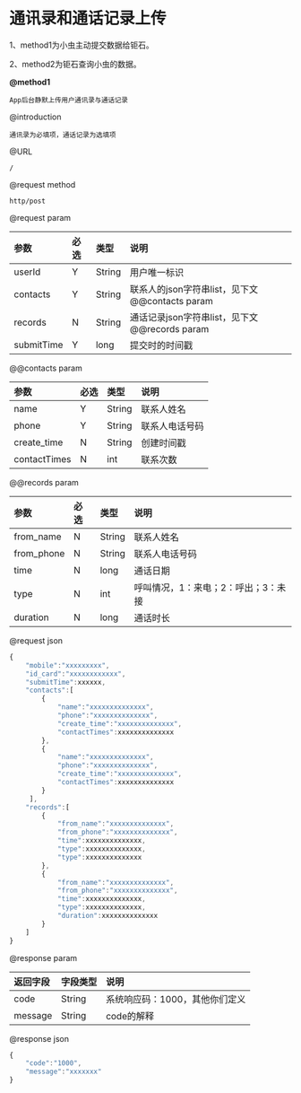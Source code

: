 # 通讯录和通话记录上传

1、method1为小虫主动提交数据给钜石。

2、method2为钜石查询小虫的数据。

**@method1**

```
App后台静默上传用户通讯录与通话记录
```

@introduction

```
通讯录为必填项，通话记录为选填项
```

@URL

```
/
```

@request method

```
http/post
```

@request param

| 参数 | 必选 | 类型 | 说明 |
| :--- | :--- | :--- | :--- |
| userId | Y | String | 用户唯一标识 |
| contacts | Y | String | 联系人的json字符串list，见下文@@contacts param |
| records | N | String | 通话记录json字符串list，见下文@@records param |
| submitTime | Y | long | 提交时的时间戳 |

@@contacts param

| 参数 | 必选 | 类型 | 说明 |
| :--- | :--- | :--- | :--- |
| name | Y | String | 联系人姓名 |
| phone | Y | String | 联系人电话号码 |
| create\_time | N | String | 创建时间戳 |
| contactTimes | N | int | 联系次数 |

@@records param

| 参数 | 必选 | 类型 | 说明 |
| :--- | :--- | :--- | :--- |
| from\_name | N | String | 联系人姓名 |
| from\_phone | N | String | 联系人电话号码 |
| time | N | long | 通话日期 |
| type | N | int | 呼叫情况，1：来电；2：呼出；3：未接 |
| duration | N | long | 通话时长 |

@request json

```js
{
    "mobile":"xxxxxxxxx",
    "id_card":"xxxxxxxxxxxx",
    "submitTime":xxxxxx,
    "contacts":[
        {
            "name":"xxxxxxxxxxxxxx",
            "phone":"xxxxxxxxxxxxxx",
            "create_time":"xxxxxxxxxxxxxx",
            "contactTimes":xxxxxxxxxxxxxx
        },
        {
            "name":"xxxxxxxxxxxxxx",
            "phone":"xxxxxxxxxxxxxx",
            "create_time":"xxxxxxxxxxxxxx",
            "contactTimes":xxxxxxxxxxxxxx
        }
     ],   
    "records":[
        {
            "from_name":"xxxxxxxxxxxxxx",
            "from_phone":"xxxxxxxxxxxxxx",
            "time":xxxxxxxxxxxxxx,
            "type":xxxxxxxxxxxxxx,
            "type":xxxxxxxxxxxxxx
        },
        {
            "from_name":"xxxxxxxxxxxxxx",
            "from_phone":"xxxxxxxxxxxxxx",
            "time":xxxxxxxxxxxxxx,
            "type":xxxxxxxxxxxxxx,
            "duration":xxxxxxxxxxxxxx
        }
    ]
}
```

@response param

| 返回字段 | 字段类型 | 说明 |
| :--- | :--- | :--- |
| code | String | 系统响应码：1000，其他你们定义 |
| message | String | code的解释 |

@response json

```js
{
    "code":"1000",
    "message":"xxxxxxx"
}
```



